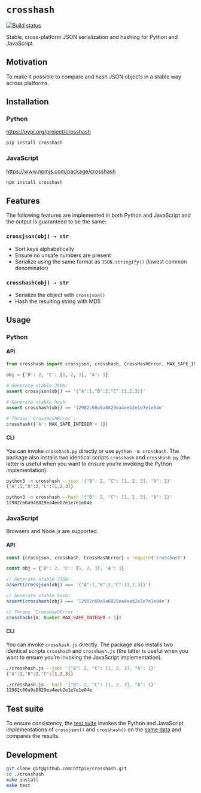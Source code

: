# `crosshash`

[![Build status](https://github.com/httpie/crosshash/workflows/test/badge.svg)](https://github.com/httpie/crosshash/actions)

Stable, cross-platform JSON serialization and hashing for Python and JavaScript.

## Motivation

To make it possible to compare and hash JSON objects in a stable way across platforms.

## Installation


### Python

https://pypi.org/project/crosshash

```bash
pip install crosshash
```

### JavaScript

https://www.npmjs.com/package/crosshash

```bash
npm install crosshash
```

## Features

The following features are implemented in both Python and JavaScript and the output is guaranteed to be the same:

### `crossjson(obj) → str`

- Sort keys alphabetically
- Ensure no unsafe numbers are present 
- Serialize using the same format as `JSON.stringify()` (lowest common denominator)

### `crosshash(obj) → str`

- Serialize the object with `crossjson()`
- Hash the resulting string with MD5


## Usage

### Python

#### API

```python
from crosshash import crossjson, crosshash, CrossHashError, MAX_SAFE_INTEGER

obj = {'B': 2, 'C': [1, 2, 3], 'A': 1}

# Generate stable JSON:
assert crossjson(obj) == '{"A":1,"B":2,"C":[1,2,3]}'  

# Generate stable hash:
assert crosshash(obj) == '12982c60a9a8829ea4eeb2e1e7e1e04e'

# Throws `CrossHashError`:
crosshash({'A': MAX_SAFE_INTEGER + 1})  
```

#### CLI

You can invoke `crosshash.py` directly or use `python -m crosshash`. The package also installs two identical scripts `crosshash` and `crosshash.py` (the latter is useful when you want to ensure you’re invoking the Python implementation).

```bash
python3 -m crosshash --json '{"B": 2, "C": [1, 2, 3], "A": 1}'
{"A":1,"B":2,"C":[1,2,3]}
```

```bash
python3 -m crosshash --hash '{"B": 2, "C": [1, 2, 3], "A": 1}'
12982c60a9a8829ea4eeb2e1e7e1e04e
```


### JavaScript

Browsers and Node.js are supported.

#### API

```javascript
const {crossjson, crosshash, CrossHashError} = require('crosshash')

const obj = {'B': 2, 'C': [1, 2, 3], 'A': 1}

// Generate stable JSON:
assert(crossjson(obj) === '{"A":1,"B":2,"C":[1,2,3]}')

// Generate stable hash:
assert(crosshash(obj) === '12982c60a9a8829ea4eeb2e1e7e1e04e')

// Throws `CrossHashError`:
crosshash({A: Number.MAX_SAFE_INTEGER + 1}) 
```

#### CLI

You can invoke `crosshash.js` directly. The package also installs two identical scripts `crosshash` and `crosshash.js` (the latter is useful when you want to ensure you’re invoking the JavaScript implementation).

```bash
./crosshash.js --json '{"B": 2, "C": [1, 2, 3], "A": 1}'
{"A":1,"B":2,"C":[1,2,3]}
```

```bash
./crosshash.js --hash '{"B": 2, "C": [1, 2, 3], "A": 1}'
12982c60a9a8829ea4eeb2e1e7e1e04e
```


## Test suite

To ensure consistency, the [test suite](./tests) invokes the Python and JavaScript implementations of `crossjson()` and `crosshash()` on the [same data](./tests/cases.py) and compares the results.



## Development

```bash
git clone git@github.com:httpie/crosshash.git
cd ./crosshash
make install
make test
```
